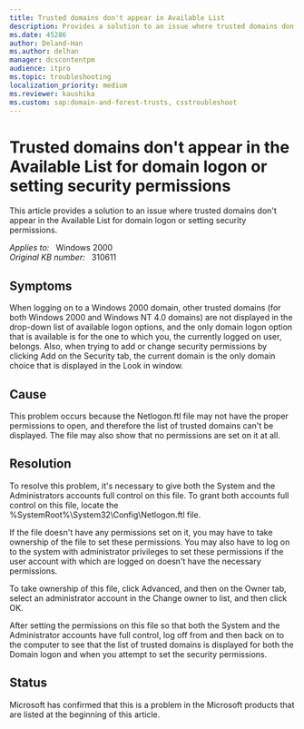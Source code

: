 ```yaml
---
title: Trusted domains don't appear in Available List
description: Provides a solution to an issue where trusted domains don't appear in the Available List for domain logon or setting security permissions.
ms.date: 45286
author: Deland-Han
ms.author: delhan
manager: dcscontentpm
audience: itpro
ms.topic: troubleshooting
localization_priority: medium
ms.reviewer: kaushika
ms.custom: sap:domain-and-forest-trusts, csstroubleshoot
---
```

# Trusted domains don't appear in the Available List for domain logon or setting security permissions

This article provides a solution to an issue where trusted domains don't appear in the Available List for domain logon or setting security permissions.

_Applies to:_ &nbsp; Windows 2000  
_Original KB number:_ &nbsp; 310611

## Symptoms

When logging on to a Windows 2000 domain, other trusted domains (for both Windows 2000 and Windows NT 4.0 domains) are not displayed in the drop-down list of available logon options, and the only domain logon option that is available is for the one to which you, the currently logged on user, belongs. Also, when trying to add or change security permissions by clicking Add on the Security tab, the current domain is the only domain choice that is displayed in the Look in window.

## Cause

This problem occurs because the Netlogon.ftl file may not have the proper permissions to open, and therefore the list of trusted domains can't be displayed. The file may also show that no permissions are set on it at all.

## Resolution

To resolve this problem, it's necessary to give both the System and the Administrators accounts full control on this file. To grant both accounts full control on this file, locate the %SystemRoot%\System32\Config\Netlogon.ftl file.

If the file doesn't have any permissions set on it, you may have to take ownership of the file to set these permissions. You may also have to log on to the system with administrator privileges to set these permissions if the user account with which are logged on doesn't have the necessary permissions.

To take ownership of this file, click Advanced, and then on the Owner tab, select an administrator account in the Change owner to list, and then click OK.

After setting the permissions on this file so that both the System and the Administrator accounts have full control, log off from and then back on to the computer to see that the list of trusted domains is displayed for both the Domain logon and when you attempt to set the security permissions.

## Status

Microsoft has confirmed that this is a problem in the Microsoft products that are listed at the beginning of this article.
